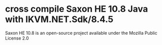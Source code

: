 ﻿# cross compile Saxon HE 10.8 Java with IKVM.NET.Sdk/8.4.5

Saxon HE 10.8 is an open-source project available under the Mozilla Public License 2.0